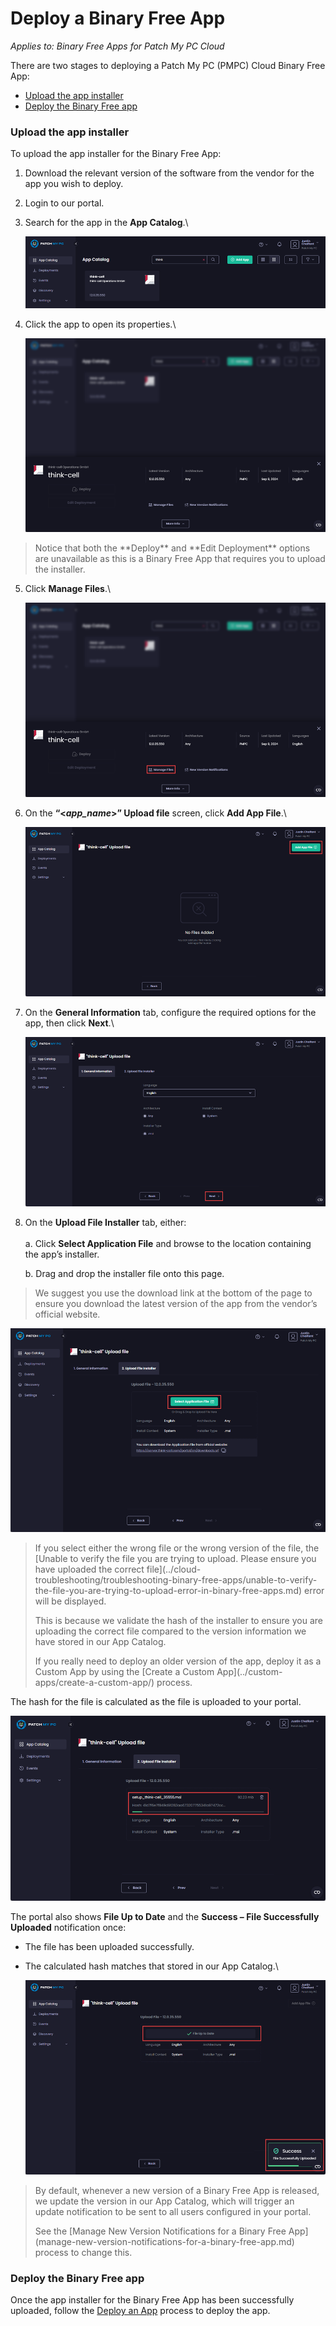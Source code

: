 # Deploy a Binary Free App

_Applies to: Binary Free Apps for Patch My PC Cloud_

There are two stages to deploying a Patch My PC (PMPC) Cloud Binary Free App:

* [Upload the app installer](deploy-a-binary-free-app.md#upload-the-app-installer)
* [Deploy the Binary Free app](deploy-a-binary-free-app.md#deploy-the-binary-free-app)

### Upload the app installer

To upload the app installer for the Binary Free App:

1. Download the relevant version of the software from the vendor for the app you wish to deploy.
2. Login to our portal.
3.  Search for the app in the **App Catalog**.\


    ![Searching for the app in the App Catalog](/_images/image-(443).png "Searching for the app in the App Catalog")


4.  Click the app to open its properties.\


    ![Clicking the app to open its properties](/_images/image-(444).png "Clicking the app to open its properties")

<blockquote class="wp-block-quote is-note">
<p>Notice that both the **Deploy** and **Edit Deployment** options are unavailable as this is a Binary Free App that requires you to upload the installer.</p>
</blockquote>

5.  Click **Manage Files**.\


    ![Clicking "Manage Files"](/_images/image-(445).png "Clicking “Manage Files”")
6.  On the **“<**_**app\_name**_**>” Upload file** screen, click **Add App File**.\


    ![Clicking "Add App File"](/_images/image-(446).png "Clicking “Add App File”")


7.  On the **General Information** tab, configure the required options for the app, then click **Next**.\


    ![Configuring any required options for the app, then clicking "Next"](/_images/image-(447).png "Configuring any required options for the app, then clicking “Next”")


8.  On the **Upload File Installer** tab, either:\
    \
    a. Click **Select Application File** and browse to the location containing the app’s installer.

    b. Drag and drop the installer file onto this page.

<blockquote class="wp-block-quote is-tip">
<p>We suggest you use the download link at the bottom of the page to ensure you download the latest version of the app from the vendor’s official website.</p>
</blockquote>

![Clicking "Select Application File"](/_images/image-(448).png "Clicking “Select Application File”")

<blockquote class="wp-block-quote is-note">
<p>If you select either the wrong file or the wrong version of the file, the [Unable to verify the file you are trying to upload. Please ensure you have uploaded the correct file](../cloud-troubleshooting/troubleshooting-binary-free-apps/unable-to-verify-the-file-you-are-trying-to-upload-error-in-binary-free-apps.md) error will be displayed.</p>
<p>This is because we validate the hash of the installer to ensure you are uploading the correct file compared to the version information we have stored in our App Catalog.</p>
<p>If you really need to deploy an older version of the app, deploy it as a Custom App by using the [Create a Custom App](../custom-apps/create-a-custom-app/)  process.</p>
</blockquote>

The hash for the file is calculated as the file is uploaded to your portal.

![Calculating the hash for the file as its uploaded to your portal.](/_images/image-(2049).png "Calculating the hash for the file as its uploaded to your portal.")

The portal also shows **File Up to Date** and the **Success – File Successfully Uploaded** notification once:

* The file has been uploaded successfully.
*   The calculated hash matches that stored in our App Catalog.\


    !["Success – File Successfully Uploaded" notification](/_images/image-(2050).png "“Success – File Successfully Uploaded” notification")

<blockquote class="wp-block-quote is-note">
<p>By default, whenever a new version of a Binary Free App is released, we update the version in our App Catalog, which will trigger an update notification to be sent to all users configured in your portal.</p>
<p>See the [Manage New Version Notifications for a Binary Free App](manage-new-version-notifications-for-a-binary-free-app.md) process to change this.</p>
</blockquote>

### Deploy the Binary Free app

Once the app installer for the Binary Free App has been successfully uploaded, follow the [Deploy an App](../cloud-deployments/deploying-an-app-using-cloud/) process to deploy the app.